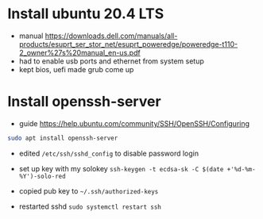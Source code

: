 # Install ubuntu 20.4 LTS

- manual <https://downloads.dell.com/manuals/all-products/esuprt_ser_stor_net/esuprt_poweredge/poweredge-t110-2_owner%27s%20manual_en-us.pdf>
- had to enable usb ports and ethernet from system setup
- kept bios, uefi made grub come up

# Install openssh-server
- guide <https://help.ubuntu.com/community/SSH/OpenSSH/Configuring>

```bash
sudo apt install openssh-server
```

- edited `/etc/ssh/sshd_config` to disable password login

- set up key with my solokey `ssh-keygen -t ecdsa-sk -C $(date +'%d-%m-%Y')-solo-red`
- copied pub key to `~/.ssh/authorized-keys`
- restarted sshd `sudo systemctl restart ssh`
